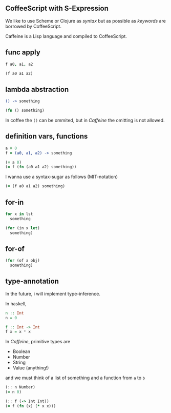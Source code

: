 CoffeeScript with S-Expression
---

We
like to use
Scheme or Clojure as *syntax*
but
as possible as
*keywords* are borrowed by CoffeeScript.

Caffeine is a Lisp language
and
compiled to CoffeeScript.

## func apply

```coffee
f a0, a1, a2
```

```clojure
(f a0 a1 a2)
```

## lambda abstraction

```coffee
() -> something
```

```clojure
(fn () something)
```

In coffee the `()` can be ommited,
but in *Caffeine* the omitting is not allowed.

## definition vars, functions

```coffee
a = 0
f = (a0, a1, a2) -> something
```

```clojure
(= a 0)
(= f (fn (a0 a1 a2) something))
```

I wanna use a syntax-sugar as follows (MIT-notation)

```clojure
(= (f a0 a1 a2) something)
```

## for-in

```coffee
for x in lst
  something
```

```clojure
(for (in x let)
  something)
```

## for-of

```clojure
(for (of a obj)
  something)
```

## type-annotation

In the future, i will implement type-inference.

In haskell,

```haskell
n :: Int
n = 0

f :: Int -> Int
f x = x * x
```

In *Caffeine*, primitive types are

- Boolean
- Number
- String
- Value (anything!)

and
we must think of a list of something and a function from `a` to `b`

```clojure
(:: n Number)
(= n 0)

(:: f (-> Int Int))
(= f (fn (x) (* x x)))
```

